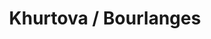 ---
category: residents
layout: post
title: Khurtova / Bourlanges
profession: visual artists
website: www.marieilsebourlanges.com / www.elenakhurtova.com
image: /images/residents/elenakhurtova_01.png
---